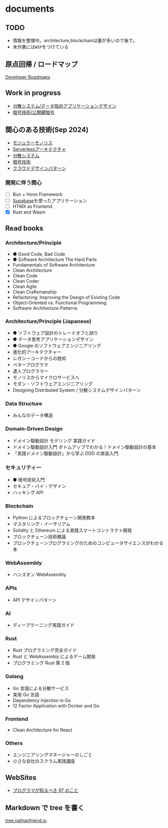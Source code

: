 # documents

## TODO

- 情報を整理中。architecture,blockchainは量が多いので後で。
- 未作業には`WIP`をつけている

## 原点回帰 / ロードマップ

[Developer Roadmaps](https://roadmap.sh/)

## Work in progress

- [分散システム/データ指向アプリケーションデザイン](./distributed-system/designing-data-intensive-applications.md)
- [暗号技術/公開鍵暗号](./security/cryptography/public-key-cryptography.md)

## 関心のある技術(Sep 2024)

- [モジュラーモノリス](./infra/architecture/modular-monolith/README.md)
- [Serverlessアーキテクチャ](./infra/architecture/serverless.md)
- [分散システム](./distributed-system/README.md)
- [暗号技術](./security/cryptography/README.md)
- [クラウドデザインパターン](./cloud/cloud-design-pattern/README.md)

### 開発に伴う関心

- [ ] Bun + Hono Framework
- [ ] [Supabase](https://supabase.com/)を使ったアプリケーション
- [ ] HTMX as Frontend
- [x] Rust and Wasm

## Read books

### Architecture/Principle

- ● Good Code, Bad Code
- ● Software Architecture The Hard Parts
- Fundamentals of Software Architecture
- Clean Architecture
- Clean Code
- Clean Coder
- Clean Agile
- Clean Craftsmanship
- Refactoring: Improving the Design of Existing Code
- Object-Oriented vs. Functional Programming
- Software Architecture Patterns

### Architecture/Principle (Japanese)

- ● ソフトウェア設計のトレードオフと誤り
- ● データ思考アプリケーションデザイン
- ● Google のソフトウェアエンジニアリング
- 進化的アーキテクチャー
- レガシーコードからの脱却
- ベタープログラマ
- 達人プログラマー
- モノリスからマイクロサービスへ
- モダン・ソフトウェアエンジニアリング
- Designing Distributed System / 分散システムデザインパターン

### Data Structure

- みんなのデータ構造

### Domain-Driven Design

- ドメイン駆動設計 モデリング 実践ガイド
- ドメイン駆動設計入門 ボトムアップでわかる！ドメイン駆動設計の基本
- 「実践ドメイン駆動設計」から学ぶ DDD の実装入門

### セキュリティー

- ● 暗号技術入門
- セキュア・バイ・デザイン
- ハッキング API

### Blockchain

- Python によるブロックチェーン開発教本
- マスタリング・イーサリアム
- Solidity と Ethereum による実践スマートコントラクト開発
- ブロックチェーン技術概論
- ブロックチェーンプログラミングのためのコンピュータサイエンスがわかる本

### WebAssembly

- ハンズオン WebAssembly

### APIs

- API デザインパターン

### AI

- ディープラーニング実践ガイド

### Rust

- Rust プログラミング完全ガイド
- Rust と WebAssembly によるゲーム開発
- プログラミング Rust 第 2 版

### Golang

- Go 言語による分散サービス
- 実用 Go 言語
- Dependency Injection in Go
- 12 Factor Application with Docker and Go

### Frontend

- Clean Architecture for React

### Others

- エンジニアリングマネージャーのしごと
- 小さな会社のスクラム実践講座

## WebSites

- [プログラマが知るべき 97 のこと](https://xn--97-273ae6a4irb6e2hsoiozc2g4b8082p.com/)

## Markdown で tree を書く

[tree.nathanfriend.io](https://tree.nathanfriend.io/)
